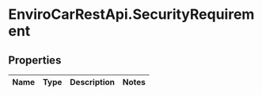 # EnviroCarRestApi.SecurityRequirement

## Properties
Name | Type | Description | Notes
------------ | ------------- | ------------- | -------------
